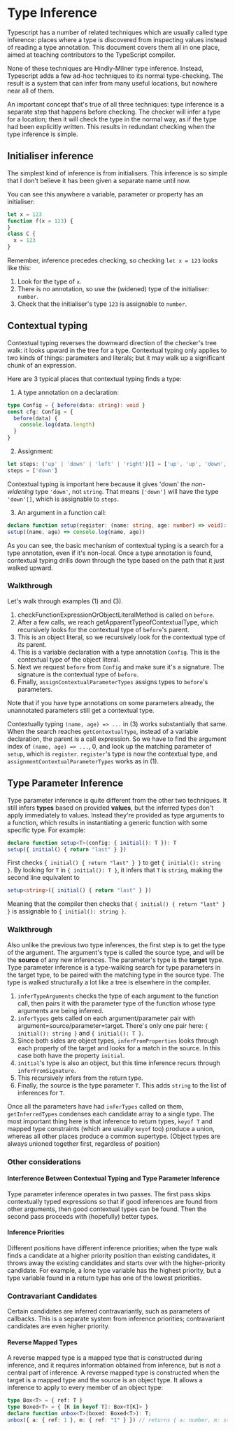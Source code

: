 # Type Inference

Typescript has a number of related techniques which are usually
called type inference: places where a type is discovered from
inspecting values instead of reading a type annotation. This document
covers them all in one place, aimed at teaching contributors to the
TypeScript compiler.

None of these techniques are Hindly-Milner type inference. Instead,
Typescript adds a few ad-hoc techniques to its normal type-checking.
The result is a system that can infer from many useful locations, but
nowhere near all of them.

An important concept that's true of all three techniques: type
inference is a separate step that happens before checking. The checker
will infer a type for a location; then it will check the type in the
normal way, as if the type had been explicitly written. This results
in redundant checking when the type inference is simple.

## Initialiser inference

The simplest kind of inference is from initialisers. This inference is
so simple that I don't believe it has been given a separate name until
now.

You can see this anywhere a variable, parameter or property has an
initialiser:

```ts
let x = 123
function f(x = 123) {
}
class C {
  x = 123
}
```

Remember, inference precedes checking, so checking `let x = 123`
looks like this:

1. Look for the type of `x`.
2. There is no annotation, so use the (widened) type of the initialiser: `number`.
3. Check that the initialiser's type `123` is assignable to `number`.

## Contextual typing

Contextual typing reverses the downward direction of the checker's
tree walk: it looks upward in the tree for a type. Contextual typing
only applies to two kinds of things: parameters and literals; but it
may walk up a significant chunk of an expression.

Here are 3 typical places that contextual typing finds a type:

1. A type annotation on a declaration:

``` ts
type Config = { before(data: string): void }
const cfg: Config = {
  before(data) {
    console.log(data.length)
  }
}
```

2. Assignment:

``` ts
let steps: ('up' | 'down' | 'left' | 'right')[] = ['up', 'up', 'down', 'down']
steps = ['down']
```

Contextual typing is important here because it gives 'down' the
*non-widening* type `'down'`, not `string`. That means `['down']` will
have the type `'down'[]`, which is assignable to `steps`.

3. An argument in a function call:

``` ts
declare function setup(register: (name: string, age: number) => void): void
setup((name, age) => console.log(name, age))
```

As you can see, the basic mechanism of contextual typing is a search
for a type annotation, even if it's non-local. Once a type annotation
is found, contextual typing drills down through the type based on the
path that it just walked upward.

### Walkthrough

Let's walk through examples (1) and (3).

1. checkFunctionExpressionOrObjectLiteralMethod is called on `before`.
2. After a few calls, we reach getApparentTypeofContextualType, which
   recursively looks for the contextual type of `before`'s parent.
3. This is an object literal, so we recursively look for the
   contextual type of *its* parent.
4. This is a variable declaration with a type annotation `Config`.
   This is the contextual type of the object literal.
5. Next we request `before` from `Config` and make sure it's a
   signature. The signature is the contextual type of `before`.
6. Finally, `assignContextualParameterTypes` assigns types to
   `before`'s parameters.

Note that if you have type annotations on some parameters already,
the unannotated parameters still get a contextual type.

Contextually typing `(name, age) => ...` in (3) works substantially
that same. When the search reaches
`getContextualType`, instead of a variable declaration, the parent is
a call expression. So we have to find the argument index of `(name,
age) => ...`, 0, and look up the matching parameter of `setup`, which
is `register`. `register`'s type is now the contextual type, and
`assignmentContextualParameterTypes` works as in (1).

## Type Parameter Inference

Type parameter inference is quite different from the other two
techniques. It still infers **types** based on provided **values**,
but the inferred types don't apply immediately to values. Instead
they're provided as type arguments to a function, which results in
instantiating a generic function with some specific type. For example:

``` ts
declare function setup<T>(config: { initial(): T }): T
setup({ initial() { return "last" } })
```

First checks `{ initial() { return "last" } }` to get
`{ initial(): string }`. By looking for `T` in `{ initial(): T }`, it
infers that `T` is `string`, making the second line equivalent to

``` ts
setup<string>({ initial() { return "last" } })
```

Meaning that the compiler then checks that
`{ initial() { return "last" } }` is assignable to
`{ initial(): string }`.

### Walkthrough

Also unlike the previous two type inferences, the first step is to get
the type of the argument. The argument's type is called the source
type, and will be the **source** of any new inferences. The
parameter's type is the **target** type. Type parameter inference is a
type-walking search for type parameters in the target type, to be
paired with the matching type in the source type. The type is walked
structurally a lot like a tree is elsewhere in the compiler.

1. `inferTypeArguments` checks the type of each argument to the
   function call, then pairs it with the parameter type of the
   function whose type arguments are being inferred.
2. `inferTypes` gets called on each argument/parameter pair with
   argument=source/parameter=target. There's only one pair here:
   `{ initial(): string }` and `{ initial(): T }`.
3. Since both sides are object types, `inferFromProperties` looks
   through each property of the target and looks for a match in the
   source. In this case both have the property `initial`.
4. `initial`'s type is also an object, but this time inference recurs
   through `inferFromSignature`.
5. This recursively infers from the return type.
6. Finally, the source is the type parameter `T`. This adds `string`
   to the list of inferences for `T`.

Once all the parameters have had `inferTypes` called on them,
`getInferredTypes` condenses each candidate array to a single type.
The most important thing here is that inference to return types,
`keyof T` and mapped type constraints (which are usually `keyof` too)
produce a union, whereas all other places produce a common supertype. (Object
types are always unioned together first, regardless of position)

### Other considerations

#### Interference Between Contextual Typing and Type Parameter Inference

Type parameter inference operates in two passes. The first pass skips
contextually typed expressions so that if good inferences are found
from other arguments, then good contextual types can be found. Then
the second pass proceeds with (hopefully) better types.

#### Inference Priorities

Different positions have different inference priorities; when the type
walk finds a candidate at a higher priority position than existing
candidates, it throws away the existing candidates and starts over
with the higher-priority candidate. For example, a lone type variable
has the highest priority, but a type variable found in a return type
has one of the lowest priorities.

### Contravariant Candidates

Certain candidates are inferred contravariantly, such as parameters of
callbacks. This is a separate system from inference priorities;
contravariant candidates are even higher priority.

#### Reverse Mapped Types

A reverse mapped type is a mapped type that is constructed during
inference, and it requires information obtained from inference, but is
not a central part of inference. A reverse mapped type is constructed when
the target is a mapped type and the source is an object type. It
allows a inference to apply to every member of an object type:

``` ts
type Box<T> = { ref: T }
type Boxed<T> = { [K in keyof T]: Box<T[K]> }
declare function unbox<T>(boxed: Boxed<T>): T;
unbox({ a: { ref: 1 }, m: { ref: "1" } }) // returns { a: number, m: string }
```

  <!-- prettier-ignore-start -->

[0]: <src/compiler/checker.ts - function inferTypes(>
[1]: https://www.typescriptlang.org/docs/handbook/release-notes/typescript-2-6.html#strict-function-types

  <!-- prettier-ignore-end -->
